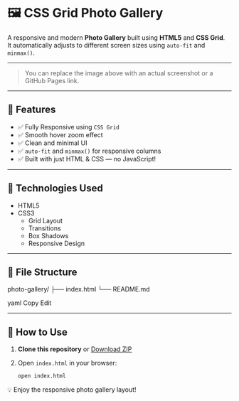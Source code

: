 # 🖼️ CSS Grid Photo Gallery

A responsive and modern **Photo Gallery** built using **HTML5** and **CSS Grid**.  
It automatically adjusts to different screen sizes using `auto-fit` and `minmax()`.

---

> You can replace the image above with an actual screenshot or a GitHub Pages link.

---

## 🚀 Features

- ✅ Fully Responsive using `CSS Grid`
- ✅ Smooth hover zoom effect
- ✅ Clean and minimal UI
- ✅ `auto-fit` and `minmax()` for responsive columns
- ✅ Built with just HTML & CSS — no JavaScript!

---

## 🧱 Technologies Used

- HTML5
- CSS3
  - Grid Layout
  - Transitions
  - Box Shadows
  - Responsive Design

---

## 📁 File Structure

photo-gallery/
├── index.html
└── README.md

yaml
Copy
Edit

---

## 📲 How to Use

1. **Clone this repository** or [Download ZIP](https://github.com/yourusername/photo-gallery/archive/refs/heads/main.zip)

2. Open `index.html` in your browser:
   ```bash
   open index.html
💡 Enjoy the responsive photo gallery layout!